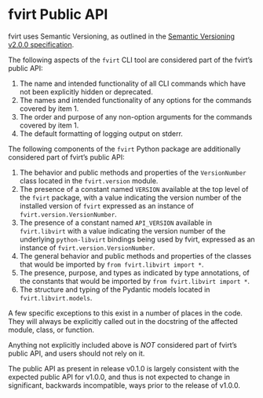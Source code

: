 # fvirt Public API

fvirt uses Semantic Versioning, as outlined in the [Semantic Versioning
v2.0.0 specification](https://semver.org/spec/v2.0.0.html).

The following aspects of the `fvirt` CLI tool are considered part of
the fvirt’s public API:

1. The name and intended functionality of all CLI commands which have
   not been explicitly hidden or deprecated.
2. The names and intended functionality of any options for the commands
   covered by item 1.
3. The order and purpose of any non-option arguments for the commands
   covered by item 1.
4. The default formatting of logging output on stderr.

The following components of the `fvirt` Python package are additionally
considered part of fvirt’s public API:

1. The behavior and public methods and properties of the `VersionNumber`
   class located in the `fvirt.version` module.
2. The presence of a constant named `VERSION` available at the top
   level of the `fvirt` package, with a value indicating the version
   number of the installed version of `fvirt` expressed as an instance of
   `fvirt.version.VersionNumber`.
3. The presence of a constant named `API_VERSION` available in
   `fvirt.libvirt` with a value indicating the version number of the
   underlying `python-libvirt` bindings being used by fvirt, expressed as
   an instance of `fvirt.version.VersionNumber`.
4. The general behavior and public methods and properties of the
   classes that would be imported by `from fvirt.libvirt import *`.
5. The presence, purpose, and types as indicated by type annotations,
   of the constants that would be imported by `from fvirt.libvirt
   import *`.
6. The structure and typing of the Pydantic models located in
   `fvirt.libvirt.models`.

A few specific exceptions to this exist in a number of places in the
code. They will always be explicitly called out in the docstring of the
affected module, class, or function.

Anything not explicitly included above is _NOT_ considered part of
fvirt’s public API, and users should not rely on it.

The public API as present in release v0.1.0 is largely consistent with
the expected public API for v1.0.0, and thus is not expected to change in
significant, backwards incompatible, ways prior to the release of v1.0.0.
